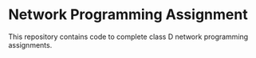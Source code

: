 # Network Programming Assignment

This repository contains code to complete class D network programming assignments.
